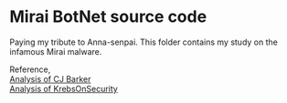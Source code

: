 # Mirai BotNet source code
Paying my tribute to Anna-senpai.
This folder contains my study on the infamous Mirai malware.

Reference,   
[Analysis of CJ Barker](https://medium.com/@cjbarker/mirai-ddos-source-code-review-57269c4a68f)  
[Analysis of KrebsOnSecurity](https://krebsonsecurity.com/2016/10/source-code-for-iot-botnet-mirai-released/)  

